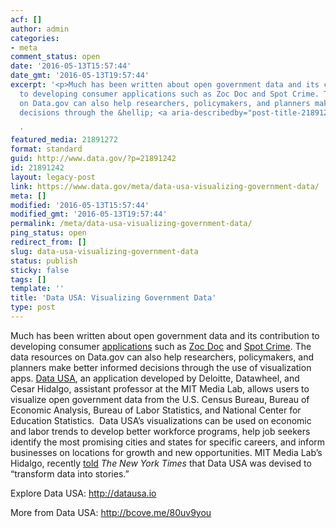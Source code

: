 ```yaml
---
acf: []
author: admin
categories:
- meta
comment_status: open
date: '2016-05-13T15:57:44'
date_gmt: '2016-05-13T19:57:44'
excerpt: '<p>Much has been written about open government data and its contribution
  to developing consumer applications such as Zoc Doc and Spot Crime. The data resources
  on Data.gov can also help researchers, policymakers, and planners make better informed
  decisions through the &hellip; <a aria-describedby="post-title-21891242" href="https://www.data.gov/meta/data-usa-visualizing-government-data/">Continued</a></p>

  '
featured_media: 21891272
format: standard
guid: http://www.data.gov/?p=21891242
id: 21891242
layout: legacy-post
link: https://www.data.gov/meta/data-usa-visualizing-government-data/
meta: []
modified: '2016-05-13T15:57:44'
modified_gmt: '2016-05-13T19:57:44'
permalink: /meta/data-usa-visualizing-government-data/
ping_status: open
redirect_from: []
slug: data-usa-visualizing-government-data
status: publish
sticky: false
tags: []
template: ''
title: 'Data USA: Visualizing Government Data'
type: post
---
```

Much has been written about open government data and its contribution to developing consumer [applications](https://www.data.gov/applications) such as [Zoc Doc](https://www.zocdoc.com/) and [Spot Crime](http://www.spotcrime.com/). The data resources on Data.gov can also help researchers, policymakers, and planners make better informed decisions through the use of visualization apps. [Data USA](http://datausa.io/), an application developed by Deloitte, Datawheel, and Cesar Hidalgo, assistant professor at the MIT Media Lab, allows users to visualize open government data from the U.S. Census Bureau, Bureau of Economic Analysis, Bureau of Labor Statistics, and National Center for Education Statistics.  Data USA’s visualizations can be used on economic and labor trends to develop better workforce programs, help job seekers identify the most promising cities and states for specific careers, and inform businesses on locations for growth and new opportunities. MIT Media Lab’s Hidalgo, recently [told](http://www.nytimes.com/2016/04/05/technology/datausa-government-data.html?_r=0) *The New York Times* that Data USA was devised to “transform data into stories.” 


Explore Data USA: http://datausa.io


More from Data USA: <http://bcove.me/80uv9you>


